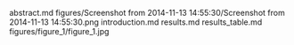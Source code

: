 abstract.md
figures/Screenshot from 2014-11-13 14:55:30/Screenshot from 2014-11-13 14:55:30.png
introduction.md
results.md
results_table.md
figures/figure_1/figure_1.jpg
